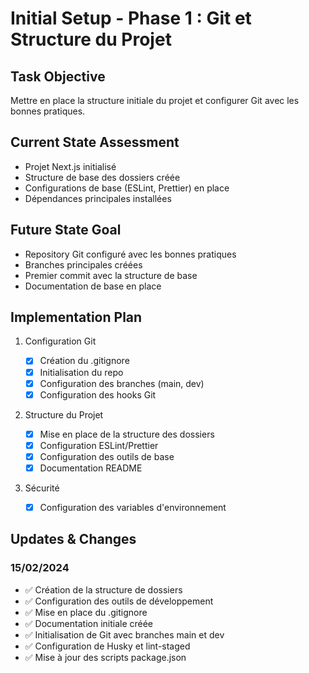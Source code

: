 # Initial Setup - Phase 1 : Git et Structure du Projet

## Task Objective

Mettre en place la structure initiale du projet et configurer Git avec les bonnes pratiques.

## Current State Assessment

- Projet Next.js initialisé
- Structure de base des dossiers créée
- Configurations de base (ESLint, Prettier) en place
- Dépendances principales installées

## Future State Goal

- Repository Git configuré avec les bonnes pratiques
- Branches principales créées
- Premier commit avec la structure de base
- Documentation de base en place

## Implementation Plan

1. Configuration Git

   - [x] Création du .gitignore
   - [x] Initialisation du repo
   - [x] Configuration des branches (main, dev)
   - [x] Configuration des hooks Git

2. Structure du Projet

   - [x] Mise en place de la structure des dossiers
   - [x] Configuration ESLint/Prettier
   - [x] Configuration des outils de base
   - [x] Documentation README

3. Sécurité

   - [x] Configuration des variables d'environnement

## Updates & Changes

### 15/02/2024

- ✅ Création de la structure de dossiers
- ✅ Configuration des outils de développement
- ✅ Mise en place du .gitignore
- ✅ Documentation initiale créée
- ✅ Initialisation de Git avec branches main et dev
- ✅ Configuration de Husky et lint-staged
- ✅ Mise à jour des scripts package.json
